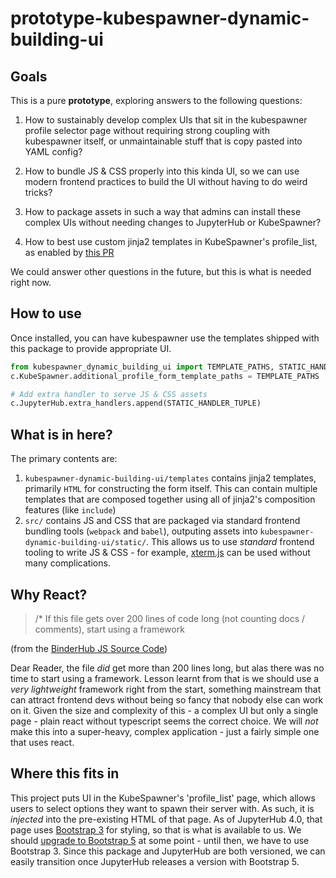 # prototype-kubespawner-dynamic-building-ui

## Goals

This is a pure **prototype**, exploring answers to the following
questions:

1. How to sustainably develop complex UIs that sit in the kubespawner
   profile selector page without requiring strong coupling with kubespawner
   itself, or unmaintainable stuff that is copy pasted into YAML config?

2. How to bundle JS & CSS properly into this kinda UI, so we can use modern
   frontend practices to build the UI without having to do weird tricks?

3. How to package assets in such a way that admins can install these complex
   UIs without needing changes to JupyterHub or KubeSpawner?

4. How to best use custom jinja2 templates in KubeSpawner's profile_list,
   as enabled by [this PR](https://github.com/jupyterhub/kubespawner/pull/724)

We could answer other questions in the future, but this is what is needed
right now.

## How to use

Once installed, you can have kubespawner use the templates shipped
with this package to provide appropriate UI.

```python
from kubespawner_dynamic_building_ui import TEMPLATE_PATHS, STATIC_HANDLER_TUPLE
c.KubeSpawner.additional_profile_form_template_paths = TEMPLATE_PATHS

# Add extra handler to serve JS & CSS assets
c.JupyterHub.extra_handlers.append(STATIC_HANDLER_TUPLE)
```

## What is in here?

The primary contents are:

1. `kubespawner-dynamic-building-ui/templates` contains jinja2 templates, primarily
   `HTML` for constructing the form itself. This can contain multiple templates
   that are composed together using all of jinja2's composition features (like `include`)
2. `src/` contains JS and CSS that are packaged via standard frontend bundling
   tools (`webpack` and `babel`), outputing assets into `kubespawner-dynamic-building-ui/static/`.
   This allows us to use *standard* frontend tooling to write JS & CSS - for
   example, [xterm.js](http://xtermjs.org/) can be used without many complications.
   
## Why React?

> /* If this file gets over 200 lines of code long (not counting docs / comments), start using a framework

(from the [BinderHub JS Source Code](https://github.com/jupyterhub/binderhub/blob/036877ffdf0abfde7e84f3972c7d0478cf4f7cb2/binderhub/static/js/index.js#L1))

Dear Reader, the file *did* get more than 200 lines long, but alas there was no
time to start using a framework. Lesson learnt from that is we should use a
*very lightweight* framework right from the start, something mainstream that
can attract frontend devs without being so fancy that nobody else can work on
it. Given the size and complexity of this - a complex UI but only a single page -
plain react without typescript seems the correct choice. We will *not* make
this into a super-heavy, complex application - just a fairly simple one that
uses react. 

## Where this fits in

This project puts UI in the KubeSpawner's 'profile_list' page, which allows
users to select options they want to spawn their server with. As such, it
is *injected* into the pre-existing HTML of that page. As of JupyterHub 4.0,
that page uses [Bootstrap 3](https://getbootstrap.com/docs/3.3/) for styling,
so that is what is available to us. We should [upgrade to Bootstrap 5](https://github.com/jupyterhub/jupyterhub/issues/4437)
at some point - until then, we have to use Bootstrap 3. Since this package and
JupyterHub are both versioned, we can easily transition once JupyterHub releases
a version with Bootstrap 5.
